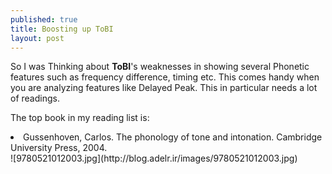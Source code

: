 ```yaml
---
published: true
title: Boosting up ToBI
layout: post
---
```

So I was Thinking about <b>ToBI</b>'s weaknesses in showing several Phonetic features such as frequency difference, timing etc. This comes handy when you are analyzing features like Delayed Peak. This in particular needs a lot of readings. 

The top book in my reading list is:
<li>Gussenhoven, Carlos. The phonology of tone and intonation. Cambridge University Press, 2004.</li>
![9780521012003.jpg](http://blog.adelr.ir/images/9780521012003.jpg)